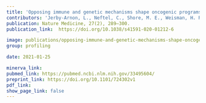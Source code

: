 ```yaml
---
title: 'Opposing immune and genetic mechanisms shape oncogenic programs in synovial sarcoma.'
contributors: 'Jerby-Arnon, L., Neftel, C., Shore, M. E., Weisman, H. R., Mathewson, N. D., McBride, M. J., Haas, B., Izar, B., … Regev, A. (2021).'
publication: Nature Medicine, 27(2), 289–300.
publication_link:  https://doi.org/10.1038/s41591-020-01212-6

image: publications/opposing-immune-and-genetic-mechanisms-shape-oncogenic-programs-in-synovial-sarcoma.PNG
group: profiling

date: 2021-01-25

minerva_link:
pubmed_link: https://pubmed.ncbi.nlm.nih.gov/33495604/
preprint_link: https://doi.org/10.1101/724302v1
pdf_link:
show_page_link: false
---
```


